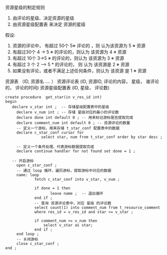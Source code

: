 资源星级的制定规则

1. 由评论的星级、决定资源的星级
2. 由资源星级配置表 来决定 资源的星级 

假设: 
1. 资源的评论中， 有超过 50个 5※ 评论的 ，则 认为该资源为 5  ※ 资源
2. 有超过30个 4 -> 5  ※ 的评论的，则认为 该资源为 4  ※ 资源
3. 有超过 10个 3->5 ※  的评论的，则认为 该资源为 3  ※ 资源
4. 有超过 3 个 2 —> 5 * 的评论的， 则 认为 该资源是 2  ※ 资源
5. 如果没有评论，或者不满足上述任何条件，则认为 该资源 是 1  ※ 资源

资源表 （ID, 资源名 .... ）
资源评论表 (ID, 资源ID, 评论的内容， 星级， 谁评论的， 评论的时间)
资源星级配置表 (ID,  星级， 评论数)

```
create procedure  get_star(in v_res_id int)
begin 
   declare v_star int ;  -- 存储星级配置表中的星级
	 declare v_num int ; -- 存储 星级对应的最小的评论数
	 declare done int default 0 ; -- 用来标记游标是否提取完成
	 declare comment_num int default 0 ; -- 资源评论的数量
	 -- 定义一个游标，用来存储 t_star_conf 配置表中的数据
	 declare c_star_conf cursor for 
				select star, num from t_star_conf order by star desc ;
						
	 -- 定义一个条件处理、代表游标数据提取完成
	 declare continue handler for not found set done = 1 ;					
	 
   -- 开启游标
	 open c_star_conf ;
	 -- 通过 loop 循环，遍历游标，提取游标中对应的数据
	 name: loop 
			 fetch c_star_conf into v_star, v_num ;
			 
			 if done = 1 then 
					leave name ;  -- 退出循环
			 end if ;
			 -- 查询 资源评论表中，对应 星级 的评论数
			 select count(1) into comment_num from t_resource_comment 
			 where res_id = v_res_id and star >= v_star ;
			 
			 if comment_num >= v_num then
			     select v_star as star;
			 end if ;
	 end loop ;
	 -- 关闭游标
	 close c_star_conf ;
end ;
```
